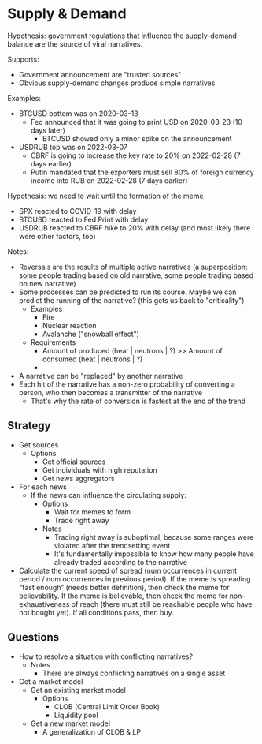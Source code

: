 # Supply & Demand

Hypothesis: government regulations that influence the supply-demand balance are the source of viral narratives.

Supports:

* Government announcement are "trusted sources"
* Obvious supply-demand changes produce simple narratives

Examples:

* BTCUSD bottom was on 2020-03-13
  * Fed announced that it was going to print USD on 2020-03-23 (10 days later)
    * BTCUSD showed only a minor spike on the announcement
* USDRUB top was on 2022-03-07
  * CBRF is going to increase the key rate to 20% on 2022-02-28 (7 days earlier)
  * Putin mandated that the exporters must sell 80% of foreign currency income into RUB on 2022-02-28 (7 days earlier)

Hypothesis: we need to wait until the formation of the meme

* SPX reacted to COVID-19 with delay
* BTCUSD reacted to Fed Print with delay
* USDRUB reacted to CBRF hike to 20% with delay (and most likely there were other factors, too)

Notes:

* Reversals are the results of multiple active narratives (a superposition: some people trading based on old narrative, some people trading based on new narrative)
* Some processes can be predicted to run its course. Maybe we can predict the running of the narrative? (this gets us back to "criticality")
  * Examples
    * Fire
    * Nuclear reaction
    * Avalanche ("snowball effect")
  * Requirements
    * Amount of produced (heat | neutrons | ?) >> Amount of consumed (heat | neutrons | ?)
    *
* A narrative can be "replaced" by another narrative
* Each hit of the narrative has a non-zero probability of converting a person, who then becomes a transmitter of the narrative
  * That's why the rate of conversion is fastest at the end of the trend

## Strategy

* Get sources
  * Options
    * Get official sources
    * Get individuals with high reputation
    * Get news aggregators
* For each news
  * If the news can influence the circulating supply:
    * Options
      * Wait for memes to form
      * Trade right away
    * Notes
      * Trading right away is suboptimal, because some ranges were violated after the trendsetting event
      * It's fundamentally impossible to know how many people have already traded according to the narrative
* Calculate the current speed of spread (num occurrences in current period / num occurrences in previous period).
  If the meme is spreading “fast enough” (needs better definition), then check the meme for believability.
  If the meme is believable, then check the meme for non-exhaustiveness of reach (there must still be reachable people who have not bought yet).
  If all conditions pass, then buy.

## Questions

* How to resolve a situation with conflicting narratives?
  * Notes
    * There are always conflicting narratives on a single asset
* Get a market model
  * Get an existing market model
    * Options
      * CLOB (Central Limit Order Book)
      * Liquidity pool
  * Get a new market model
    * A generalization of CLOB & LP
